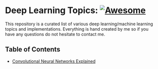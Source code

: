# Deep Learning Topics: [![Awesome](https://awesome.re/badge.svg)](https://awesome.re)
This repository is a curated list of various deep learning/machine learning topics and implementations. Everything is hand created by me so if you have any questions do not hesitate to contact me.

## Table of Contents
 - [Convolutional Neural Networks Explained](Resources/Convolutional-Neural-Networks-Explained)
